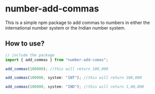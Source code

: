 # number-add-commas

This is a simple npm package to add commas to numbers in either the international number system or the Indian number system.

## How to use?

```js
// include the package
import { add_commas } from "number-add-comas";

add_commas(100000); //this will return 100,000

add_commas(100000, system: "INT"); //this will return 100,000

add_commas(100000, system: "IND"); //this will return 1,00,000
```
